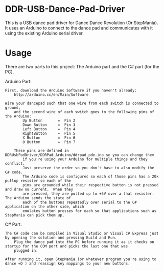 DDR-USB-Dance-Pad-Driver
========================

This is a USB dance pad driver for Dance Dance Revolution (Or StepMania).  It uses an Arduino to connect to the dance pad and communicates with it using the existing Arduino serial driver.


Usage
=====
There are two parts to this project: The Arduino part and the C# part (for the PC).

Arduino Part:
	
	First, download the Arduino Software if you haven't already:
		http://arduino.cc/en/Main/Software
		
	Wire your dancepad such that one wire from each switch is connected to ground, 
		and the second wire of each switch goes to the following pins of the Arduino:
			Up Button 		=  Pin 2
			Down Button 	=  Pin 3
			Left Button 	=  Pin 4
			RightButton 	=  Pin 5
			X Button 		=  Pin 6
			O Button 		=  Pin 7
			
		These pins are defined in DDRUsbPadDriver/DDRPad_Arduino/ddrpad_pde.ino so you can change them 
			if you're using your Arduino for multiple things and they conflict.  
			Just preserve the order so you don't have to also modify the C# code.
			The Arduino code is configured so each of those pins has a 20k pullup resister so each of the
			pins are grounded while their respective button is not pressed and draw no current.  When they
			are pressed, they are pulled up to +5V over a that resister.  The Arduino sends the state of 
			each of the buttons repeatedly over serial to the C# application on the other side, which 
			emulates button presses for each so that applications such as StepMania can pick them up.
			
C# Part:

	The C# code can be compiled in Visual Studio or Visual C# Express just by opening the solution and pressing Build and Run.
		Plug the dance pad into the PC before running it as it checks on startup for the COM port and picks the last one that was
		plugged in.
		
	After running it, open StepMania (or whatever program you're using to dance =D ) and reassign key mappings to your new buttons.
